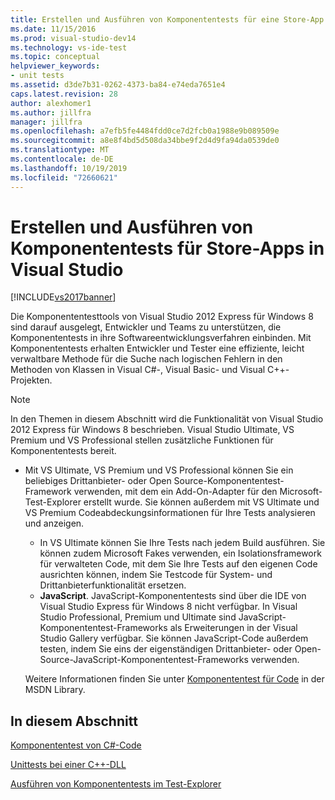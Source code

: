 ```yaml
---
title: Erstellen und Ausführen von Komponententests für eine Store-App
ms.date: 11/15/2016
ms.prod: visual-studio-dev14
ms.technology: vs-ide-test
ms.topic: conceptual
helpviewer_keywords:
- unit tests
ms.assetid: d3de7b31-0262-4373-ba84-e74eda7651e4
caps.latest.revision: 28
author: alexhomer1
ms.author: jillfra
manager: jillfra
ms.openlocfilehash: a7efb5fe4484fdd0ce7d2fcb0a1988e9b089509e
ms.sourcegitcommit: a8e8f4bd5d508da34bbe9f2d4d9fa94da0539de0
ms.translationtype: MT
ms.contentlocale: de-DE
ms.lasthandoff: 10/19/2019
ms.locfileid: "72660621"
---
```

# <a name="create-and-run-unit-tests-for-a-store-app-in-visual-studio"></a>Erstellen und Ausführen von Komponententests für Store-Apps in Visual Studio
[!INCLUDE[vs2017banner](../includes/vs2017banner.md)]

Die Komponententesttools von Visual Studio 2012 Express für Windows 8 sind darauf ausgelegt, Entwickler und Teams zu unterstützen, die Komponententests in ihre Softwareentwicklungsverfahren einbinden. Mit Komponententests erhalten Entwickler und Tester eine effiziente, leicht verwaltbare Methode für die Suche nach logischen Fehlern in den Methoden von Klassen in Visual C#-, Visual Basic- und Visual C++-Projekten.

> [!NOTE]
> In den Themen in diesem Abschnitt wird die Funktionalität von Visual Studio 2012 Express für Windows 8 beschrieben. Visual Studio Ultimate, VS Premium und VS Professional stellen zusätzliche Funktionen für Komponententests bereit.
>
> - Mit VS Ultimate, VS Premium und VS Professional können Sie ein beliebiges Drittanbieter- oder Open Source-Komponententest-Framework verwenden, mit dem ein Add-On-Adapter für den Microsoft-Test-Explorer erstellt wurde. Sie können außerdem mit VS Ultimate und VS Premium Codeabdeckungsinformationen für Ihre Tests analysieren und anzeigen.
>   - In VS Ultimate können Sie Ihre Tests nach jedem Build ausführen. Sie können zudem Microsoft Fakes verwenden, ein Isolationsframework für verwalteten Code, mit dem Sie Ihre Tests auf den eigenen Code ausrichten können, indem Sie Testcode für System- und Drittanbieterfunktionalität ersetzen.
>   - **JavaScript**. JavaScript-Komponententests sind über die IDE von Visual Studio Express für Windows 8 nicht verfügbar. In Visual Studio Professional, Premium und Ultimate sind JavaScript-Komponententest-Frameworks als Erweiterungen in der Visual Studio Gallery verfügbar. Sie können JavaScript-Code außerdem testen, indem Sie eins der eigenständigen Drittanbieter- oder Open-Source-JavaScript-Komponententest-Frameworks verwenden.
>
>   Weitere Informationen finden Sie unter [Komponententest für Code](../test/unit-test-your-code.md) in der MSDN Library.

## <a name="in-this-section"></a>In diesem Abschnitt
 [Komponententest von C#-Code](../test/unit-testing-visual-csharp-code-in-a-store-app.md)

 [Unittests bei einer C++-DLL](../test/unit-testing-a-visual-cpp-dll-for-store-apps.md)

 [Ausführen von Komponententests im Test-Explorer](../test/run-unit-tests-for-store-apps-in-visual-studio.md)
